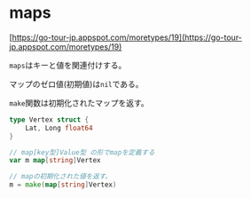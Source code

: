 # maps

[https://go-tour-jp.appspot.com/moretypes/19](https://go-tour-jp.appspot.com/moretypes/19)

`maps`はキーと値を関連付けする。

マップのゼロ値(初期値)は`nil`である。

`make`関数は初期化されたマップを返す。

```go
type Vertex struct {
	Lat, Long float64
}

// map[key型]Value型 の形でmapを定義する
var m map[string]Vertex

// mapの初期化された値を返す。
m = make(map[string]Vertex)
```
